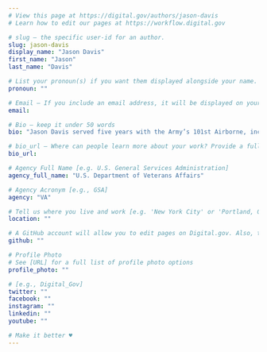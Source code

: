 ```yaml
---
# View this page at https://digital.gov/authors/jason-davis
# Learn how to edit our pages at https://workflow.digital.gov

# slug — the specific user-id for an author.
slug: jason-davis
display_name: "Jason Davis"
first_name: "Jason"
last_name: "Davis"

# List your pronoun(s) if you want them displayed alongside your name. If blank, we'll use just your name. Learn more http://mypronouns.org
pronoun: ""

# Email — If you include an email address, it will be displayed on your profile page
email: 

# Bio — keep it under 50 words
bio: "Jason Davis served five years with the Army’s 101st Airborne, including two combat tours to Iraq in support of Operation Iraqi Freedom. After leaving service, he earned a BA in Literary Journalism from the University of California at Irvine, and an MA in Writing (nonfiction) from Johns Hopkins University. Jason was an editor and photographer under the Motor Trend umbrella prior to running Veterans Benefits Administration’s social media from 2013 to 2019. Jason moved up the street to VA’s Digital Media Engagement team in June 2019."

# bio_url — Where can people learn more about your work? Provide a full URL [e.g. 'https://www.example.gov/']
bio_url: 

# Agency Full Name [e.g. U.S. General Services Administration]
agency_full_name: "U.S. Department of Veterans Affairs"

# Agency Acronym [e.g., GSA]
agency: "VA"

# Tell us where you live and work [e.g. 'New York City' or 'Portland, OR']
location: ""

# A GitHub account will allow you to edit pages on Digital.gov. Also, the image used in your GitHub account can be used to populate your digital.gov profile photo. Learn more about getting a Github account at [URL]
github: ""

# Profile Photo
# See [URL] for a full list of profile photo options
profile_photo: ""

# [e.g., Digital_Gov]
twitter: ""
facebook: ""
instagram: ""
linkedin: ""
youtube: ""

# Make it better ♥
---
```

